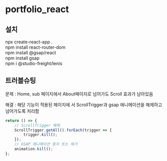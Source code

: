 # portfolio_react
   
## 설치
npx create-react-app .   
npm install react-router-dom   
npm install @gsap/react   
npm install gsap   
npm i @studio-freight/lenis   

## 트러블슈팅
문제 : Home, sub 페이지에서 About페이지로 넘어가도 Scroll 효과가 남아있음
   
해결 : 해당 기능이 적용된 페이지에 서 ScrollTrigger과 gsap 애니메이션을 해제하고 넘어가도록 처리함   
```js
return () => {
    // ScrollTrigger 해제
    ScrollTrigger.getAll().forEach(trigger => {
        trigger.kill();
    });
    // GSAP 애니메이션 중지 또는 제거
    animation.kill();
};
```